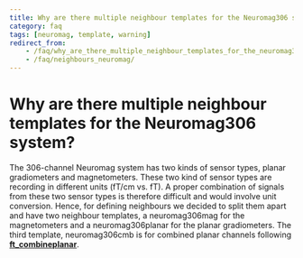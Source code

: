 ```yaml
---
title: Why are there multiple neighbour templates for the Neuromag306 system?
category: faq
tags: [neuromag, template, warning]
redirect_from:
    - /faq/why_are_there_multiple_neighbour_templates_for_the_neuromag306_system/
    - /faq/neighbours_neuromag/
---
```


# Why are there multiple neighbour templates for the Neuromag306 system?

The 306-channel Neuromag system has two kinds of sensor types, planar gradiometers and magnetometers. These two kind of sensor types are recording in different units (fT/cm vs. fT). A proper combination of signals from these two sensor types is therefore difficult and would involve unit conversion. Hence, for defining neighbours we decided to split them apart and have two neighbour templates, a neuromag306mag for the magnetometers and a neuromag306planar for the planar gradiometers. The third template, neuromag306cmb is for combined planar channels following **[ft_combineplanar](/reference/ft_combineplanar)**.
